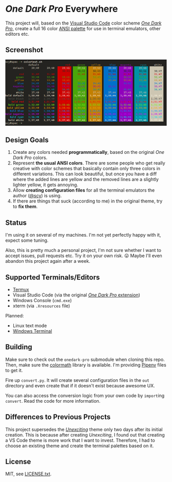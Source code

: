 # _One Dark Pro_ Everywhere

This project will, based on the [Visual Studio Code](https://code.visualstudio.com/) color scheme [_One Dark Pro_](https://binaryify.github.io/OneDark-Pro/), create a full 16 color [ANSI palette](https://en.wikipedia.org/wiki/ANSI_escape_code#Colors) for use in terminal emulators, other editors etc.

## Screenshot

![Screenshot of a color table](color-table.png)

## Design Goals

1. Create any colors needed **programmatically**, based on the original _One Dark Pro_ colors.
2. Represent **the usual ANSI colors**. There are some people who get really creative with color schemes that basically contain only three colors in different variations. This can look beautiful, but once you have a diff where the added lines are yellow and the removed lines are a slightly lighter yellow, it gets annoying.
3. Allow **creating configuration files** for all the terminal emulators the author ([@scy](https://github.com/scy)) is using.
4. If there are things that suck (according to me) in the original theme, try to **fix them**.

## Status

I'm using it on several of my machines.
I'm not yet perfectly happy with it, expect some tuning.

Also, this is pretty much a personal project, I'm not sure whether I want to accept issues, pull requests etc.
Try it on your own risk. 😛
Maybe I'll even abandon this project again after a week.

## Supported Terminals/Editors

* [Termux](https://termux.com/)
* Visual Studio Code (via the original [_One Dark Pro_ extension](https://marketplace.visualstudio.com/items?itemName=zhuangtongfa.Material-theme))
* Windows Console (`cmd.exe`)
* xterm (via `.Xresources` file)

Planned:

* Linux text mode
* [Windows Terminal](https://github.com/Microsoft/Terminal)

## Building

Make sure to check out the `onedark-pro` submodule when cloning this repo.
Then, make sure the [colormath](https://python-colormath.readthedocs.io/) library is available.
I'm providing [Pipenv](https://docs.pipenv.org/) files to get it.

Fire up `convert.py`.
It will create several configuration files in the `out` directory and even create that if it doesn't exist because awesome UX.

You can also access the conversion logic from your own code by `import`ing `convert`.
Read the code for more information.

## Differences to Previous Projects

This project supersedes the [_Unexciting_](https://github.com/scy/unexciting) theme only two days after its initial creation.
This is because after creating _Unexciting_, I found out that creating a VS Code theme is more work that I want to invest.
Therefore, I had to choose an existing theme and create the terminal palettes based on it.

## License

MIT, see [LICENSE.txt](LICENSE.txt).
